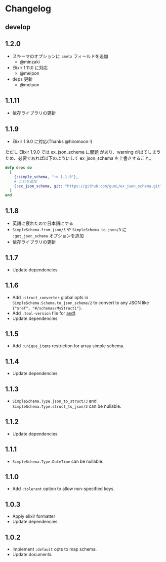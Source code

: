 # Changelog

## develop

## 1.2.0

- スキーマのオプションに `:meta` フィールドを追加
  - @minzaki
- Elixir 1.11.0 に対応
  - @melpon
- deps 更新
  - @melpon

## 1.1.11

- 依存ライブラリの更新

## 1.1.9

- Elixir 1.9.0 に対応(Thanks @hiromoon !)

ただし Elixir 1.9.0 では ex_json_schema に[問題](https://github.com/jonasschmidt/ex_json_schema/pull/43) があり、warning が出てしまうため、必要であれば以下のようにして ex_json_schema を上書きすること。

```elixir
defp deps do
  [
    {:simple_schema, "~> 1.1.9"},
    # これを追加
    {:ex_json_schema, git: "https://github.com/gumi/ex_json_schema.git", tag: "v0.6.2-hotfix", override: true}
  ]
end
```

## 1.1.8

- 英語に疲れたので日本語にする
- `SimpleSchema.from_json/3` や `SimpleSchema.to_json/3` に `:get_json_schema` オプションを追加
- 依存ライブラリの更新

## 1.1.7

- Update dependencies

## 1.1.6

- Add `:struct_converter` global opts in `SimpleSchema.Schema.to_json_schema/2` to convert to any JSON like `{"$ref", "#/schemas/MyStruct1"}`.
- Add `.tool-version` file for [asdf](https://github.com/asdf-vm/asdf).
- Update dependencies

## 1.1.5

- Add `:unique_items` restriction for array simple schema.

## 1.1.4

- Update dependencies

## 1.1.3

- `SimpleSchema.Type.json_to_struct/3` and `SimpleSchema.Type.struct_to_json/3` can be nullable.

## 1.1.2

- Update dependencies

## 1.1.1

- `SimpleSchema.Type.DateTime` can be nullable.

## 1.1.0

- Add `:tolerant` option to allow non-specified keys.

## 1.0.3

- Apply elixir formatter
- Update dependencies

## 1.0.2

- Implement `:default` opts to map schema.
- Update documents.
